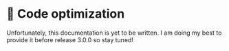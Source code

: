 # 🧴 Code optimization

Unfortunately, this documentation is yet to be written. I am doing my best to provide it
before release 3.0.0 so stay tuned!
